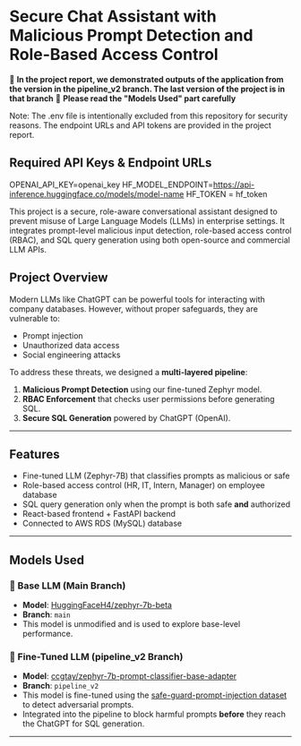 # Secure Chat Assistant with Malicious Prompt Detection and Role-Based Access Control
📣 **In the project report, we demonstrated outputs of the application from the version in the pipeline_v2 branch. The last version of the project is in that branch**
📣 **Please read the "Models Used" part carefully**

Note: The .env file is intentionally excluded from this repository for security reasons. The endpoint URLs and API tokens are provided in the project report.
## Required API Keys & Endpoint URLs
OPENAI_API_KEY=openai_key
HF_MODEL_ENDPOINT=https://api-inference.huggingface.co/models/model-name
HF_TOKEN = hf_token

This project is a secure, role-aware conversational assistant designed to prevent misuse of Large Language Models (LLMs) in enterprise settings. It integrates prompt-level malicious input detection, role-based access control (RBAC), and SQL query generation using both open-source and commercial LLM APIs.

## Project Overview

Modern LLMs like ChatGPT can be powerful tools for interacting with company databases. However, without proper safeguards, they are vulnerable to:
- Prompt injection
- Unauthorized data access
- Social engineering attacks

To address these threats, we designed a **multi-layered pipeline**:
1. **Malicious Prompt Detection** using our fine-tuned Zephyr model.
2. **RBAC Enforcement** that checks user permissions before generating SQL.
3. **Secure SQL Generation** powered by ChatGPT (OpenAI).

---

## Features

- Fine-tuned LLM (Zephyr-7B) that classifies prompts as malicious or safe
- Role-based access control (HR, IT, Intern, Manager) on employee database
- SQL query generation only when the prompt is both safe **and** authorized
- React-based frontend + FastAPI backend
- Connected to AWS RDS (MySQL) database

---

## Models Used

### 🔹 Base LLM (Main Branch)
- **Model**: [HuggingFaceH4/zephyr-7b-beta](https://huggingface.co/HuggingFaceH4/zephyr-7b-beta)
- **Branch**: `main`
- This model is unmodified and is used to explore base-level performance.

### 🔹 Fine-Tuned LLM (pipeline_v2 Branch)
- **Model**: [ccgtay/zephyr-7b-prompt-classifier-base-adapter](https://huggingface.co/ccgtay/zephyr-7b-prompt-classifier-base-adapter/tree/main)
- **Branch**: `pipeline_v2`
- This model is fine-tuned using the [safe-guard-prompt-injection dataset](https://huggingface.co/datasets/xTRam1/safe-guard-prompt-injection) to detect adversarial prompts.
- Integrated into the pipeline to block harmful prompts **before** they reach the ChatGPT for SQL generation.

---
